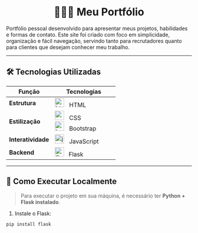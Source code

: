 <div align="center">
  <h1>👨🏾‍💻  Meu Portfólio </h1>
</div>

Portfólio pessoal desenvolvido para apresentar meus projetos, habilidades e formas de contato. Este site foi criado com foco em simplicidade, organização e fácil navegação, servindo tanto para recrutadores quanto para clientes que desejam conhecer meu trabalho.

---

## 🛠️ Tecnologias Utilizadas

| Função | Tecnologias |
|--------|-------------|
| **Estrutura** | <img src="https://cdn.jsdelivr.net/gh/devicons/devicon/icons/html5/html5-original.svg" height="25" alt="html5 logo"  /> <img width="5" /> HTML |
| **Estilização** |  <img src="https://cdn.jsdelivr.net/gh/devicons/devicon/icons/css3/css3-original.svg" height="25" alt="css3 logo"  />  <img width="5" /> CSS<br> <img src="https://cdn.jsdelivr.net/gh/devicons/devicon/icons/bootstrap/bootstrap-original.svg" height="25" alt="bootstrap logo"  /> <img width="5" /> Bootstrap <img width="40" /> |
| **Interatividade** |  <img src="https://cdn.jsdelivr.net/gh/devicons/devicon/icons/javascript/javascript-plain.svg" height="25" alt="javascript logo"  /> <img width="5" /> JavaScript  |
| **Backend** |  <img src="https://cdn.jsdelivr.net/gh/devicons/devicon/icons/flask/flask-original.svg" height="25" alt="flask logo"  />  <img width="8" />Flask  |

---

## 🚀 Como Executar Localmente

> Para executar o projeto em sua máquina, é necessário ter **Python + Flask instalado**.

1. Instale o Flask:

```bash
pip install flask
